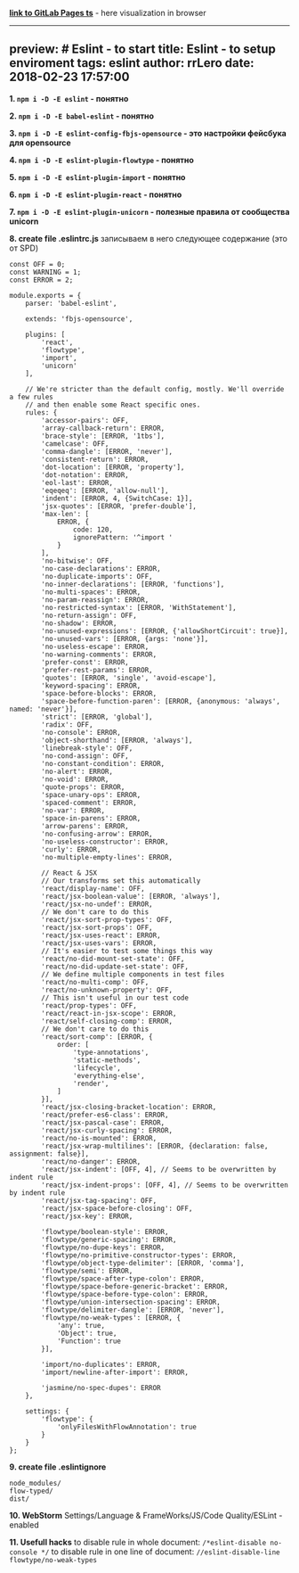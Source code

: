 

[**link to GitLab Pages ts**](https://rrlero.gitlab.io/HW_11_Robots_TS/dist) - here visualization in browser

---
preview: # Eslint - to start
title: Eslint - to setup enviroment
tags: eslint
author: rrLero
date: 2018-02-23 17:57:00
---
**1. `npm i -D -E eslint` - понятно**

**2. `npm i -D -E babel-eslint` - понятно**

**3. `npm i -D -E eslint-config-fbjs-opensource` - это настройки фейсбука для opensource**

**4. `npm i -D -E eslint-plugin-flowtype` - понятно**

**5. `npm i -D -E eslint-plugin-import` - понятно**

**6. `npm i -D -E eslint-plugin-react` - понятно**

**7. `npm i -D -E eslint-plugin-unicorn` - полезные правила от сообщества unicorn**

**8. create file .eslintrc.js**
записываем в него следующее содержание (это от SPD)

```
const OFF = 0;
const WARNING = 1;
const ERROR = 2;

module.exports = {
    parser: 'babel-eslint',

    extends: 'fbjs-opensource',

    plugins: [
        'react',
        'flowtype',
        'import',
        'unicorn'
    ],

    // We're stricter than the default config, mostly. We'll override a few rules
    // and then enable some React specific ones.
    rules: {
        'accessor-pairs': OFF,
        'array-callback-return': ERROR,
        'brace-style': [ERROR, '1tbs'],
        'camelcase': OFF,
        'comma-dangle': [ERROR, 'never'],
        'consistent-return': ERROR,
        'dot-location': [ERROR, 'property'],
        'dot-notation': ERROR,
        'eol-last': ERROR,
        'eqeqeq': [ERROR, 'allow-null'],
        'indent': [ERROR, 4, {SwitchCase: 1}],
        'jsx-quotes': [ERROR, 'prefer-double'],
        'max-len': [
            ERROR, {
                code: 120,
                ignorePattern: '^import '
            }
        ],
        'no-bitwise': OFF,
        'no-case-declarations': ERROR,
        'no-duplicate-imports': OFF,
        'no-inner-declarations': [ERROR, 'functions'],
        'no-multi-spaces': ERROR,
        'no-param-reassign': ERROR,
        'no-restricted-syntax': [ERROR, 'WithStatement'],
        'no-return-assign': OFF,
        'no-shadow': ERROR,
        'no-unused-expressions': [ERROR, {'allowShortCircuit': true}],
        'no-unused-vars': [ERROR, {args: 'none'}],
        'no-useless-escape': ERROR,
        'no-warning-comments': ERROR,
        'prefer-const': ERROR,
        'prefer-rest-params': ERROR,
        'quotes': [ERROR, 'single', 'avoid-escape'],
        'keyword-spacing': ERROR,
        'space-before-blocks': ERROR,
        'space-before-function-paren': [ERROR, {anonymous: 'always', named: 'never'}],
        'strict': [ERROR, 'global'],
        'radix': OFF,
        'no-console': ERROR,
        'object-shorthand': [ERROR, 'always'],
        'linebreak-style': OFF,
        'no-cond-assign': OFF,
        'no-constant-condition': ERROR,
        'no-alert': ERROR,
        'no-void': ERROR,
        'quote-props': ERROR,
        'space-unary-ops': ERROR,
        'spaced-comment': ERROR,
        'no-var': ERROR,
        'space-in-parens': ERROR,
        'arrow-parens': ERROR,
        'no-confusing-arrow': ERROR,
        'no-useless-constructor': ERROR,
        'curly': ERROR,
        'no-multiple-empty-lines': ERROR,

        // React & JSX
        // Our transforms set this automatically
        'react/display-name': OFF,
        'react/jsx-boolean-value': [ERROR, 'always'],
        'react/jsx-no-undef': ERROR,
        // We don't care to do this
        'react/jsx-sort-prop-types': OFF,
        'react/jsx-sort-props': OFF,
        'react/jsx-uses-react': ERROR,
        'react/jsx-uses-vars': ERROR,
        // It's easier to test some things this way
        'react/no-did-mount-set-state': OFF,
        'react/no-did-update-set-state': OFF,
        // We define multiple components in test files
        'react/no-multi-comp': OFF,
        'react/no-unknown-property': OFF,
        // This isn't useful in our test code
        'react/prop-types': OFF,
        'react/react-in-jsx-scope': ERROR,
        'react/self-closing-comp': ERROR,
        // We don't care to do this
        'react/sort-comp': [ERROR, {
            order: [
                'type-annotations',
                'static-methods',
                'lifecycle',
                'everything-else',
                'render',
            ]
        }],
        'react/jsx-closing-bracket-location': ERROR,
        'react/prefer-es6-class': ERROR,
        'react/jsx-pascal-case': ERROR,
        'react/jsx-curly-spacing': ERROR,
        'react/no-is-mounted': ERROR,
        'react/jsx-wrap-multilines': [ERROR, {declaration: false, assignment: false}],
        'react/no-danger': ERROR,
        'react/jsx-indent': [OFF, 4], // Seems to be overwritten by indent rule
        'react/jsx-indent-props': [OFF, 4], // Seems to be overwritten by indent rule
        'react/jsx-tag-spacing': OFF,
        'react/jsx-space-before-closing': OFF,
        'react/jsx-key': ERROR,

        'flowtype/boolean-style': ERROR,
        'flowtype/generic-spacing': ERROR,
        'flowtype/no-dupe-keys': ERROR,
        'flowtype/no-primitive-constructor-types': ERROR,
        'flowtype/object-type-delimiter': [ERROR, 'comma'],
        'flowtype/semi': ERROR,
        'flowtype/space-after-type-colon': ERROR,
        'flowtype/space-before-generic-bracket': ERROR,
        'flowtype/space-before-type-colon': ERROR,
        'flowtype/union-intersection-spacing': ERROR,
        'flowtype/delimiter-dangle': [ERROR, 'never'],
        'flowtype/no-weak-types': [ERROR, {
            'any': true,
            'Object': true,
            'Function': true
        }],

        'import/no-duplicates': ERROR,
        'import/newline-after-import': ERROR,

        'jasmine/no-spec-dupes': ERROR
    },

    settings: {
        'flowtype': {
            'onlyFilesWithFlowAnnotation': true
        }
    }
};

```

**9. create file .eslintignore**

```
node_modules/
flow-typed/
dist/
```

**10. WebStorm**
Settings/Language & FrameWorks/JS/Code Quality/ESLint - enabled

**11. Usefull hacks**
to disable rule in whole document: `/*eslint-disable no-console */`
to disable rule in one line of document: `//eslint-disable-line flowtype/no-weak-types`
